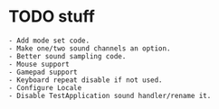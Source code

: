 # TODO stuff

	- Add mode set code.
	- Make one/two sound channels an option.
	- Better sound sampling code.
	- Mouse support
	- Gamepad support
	- Keyboard repeat disable if not used.
	- Configure Locale
	- Disable TestApplication sound handler/rename it.